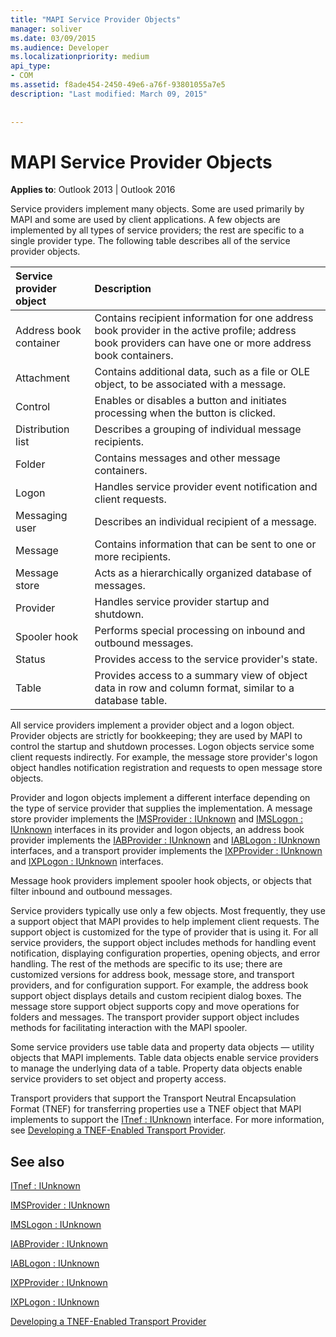 ```yaml
---
title: "MAPI Service Provider Objects"
manager: soliver
ms.date: 03/09/2015
ms.audience: Developer
ms.localizationpriority: medium
api_type:
- COM
ms.assetid: f8ade454-2450-49e6-a76f-93801055a7e5
description: "Last modified: March 09, 2015"
 
 
---
```


# MAPI Service Provider Objects

  
  
**Applies to**: Outlook 2013 | Outlook 2016 
  
Service providers implement many objects. Some are used primarily by MAPI and some are used by client applications. A few objects are implemented by all types of service providers; the rest are specific to a single provider type. The following table describes all of the service provider objects.
  
|**Service provider object**|**Description**|
|:-----|:-----|
|Address book container  <br/> |Contains recipient information for one address book provider in the active profile; address book providers can have one or more address book containers. |
|Attachment  <br/> |Contains additional data, such as a file or OLE object, to be associated with a message. |
|Control  <br/> |Enables or disables a button and initiates processing when the button is clicked. |
|Distribution list  <br/> |Describes a grouping of individual message recipients. |
|Folder  <br/> |Contains messages and other message containers. |
|Logon  <br/> |Handles service provider event notification and client requests. |
|Messaging user  <br/> |Describes an individual recipient of a message. |
|Message  <br/> |Contains information that can be sent to one or more recipients. |
|Message store  <br/> |Acts as a hierarchically organized database of messages. |
|Provider  <br/> |Handles service provider startup and shutdown. |
|Spooler hook  <br/> |Performs special processing on inbound and outbound messages. |
|Status  <br/> |Provides access to the service provider's state. |
|Table  <br/> |Provides access to a summary view of object data in row and column format, similar to a database table. |
   
All service providers implement a provider object and a logon object. Provider objects are strictly for bookkeeping; they are used by MAPI to control the startup and shutdown processes. Logon objects service some client requests indirectly. For example, the message store provider's logon object handles notification registration and requests to open message store objects. 
  
Provider and logon objects implement a different interface depending on the type of service provider that supplies the implementation. A message store provider implements the [IMSProvider : IUnknown](imsprovideriunknown.md) and [IMSLogon : IUnknown](imslogoniunknown.md) interfaces in its provider and logon objects, an address book provider implements the [IABProvider : IUnknown](iabprovideriunknown.md) and [IABLogon : IUnknown](iablogoniunknown.md) interfaces, and a transport provider implements the [IXPProvider : IUnknown](ixpprovideriunknown.md) and [IXPLogon : IUnknown](ixplogoniunknown.md) interfaces. 
  
Message hook providers implement spooler hook objects, or objects that filter inbound and outbound messages.
  
Service providers typically use only a few objects. Most frequently, they use a support object that MAPI provides to help implement client requests. The support object is customized for the type of provider that is using it. For all service providers, the support object includes methods for handling event notification, displaying configuration properties, opening objects, and error handling. The rest of the methods are specific to its use; there are customized versions for address book, message store, and transport providers, and for configuration support. For example, the address book support object displays details and custom recipient dialog boxes. The message store support object supports copy and move operations for folders and messages. The transport provider support object includes methods for facilitating interaction with the MAPI spooler. 
  
Some service providers use table data and property data objects — utility objects that MAPI implements. Table data objects enable service providers to manage the underlying data of a table. Property data objects enable service providers to set object and property access. 
  
Transport providers that support the Transport Neutral Encapsulation Format (TNEF) for transferring properties use a TNEF object that MAPI implements to support the [ITnef : IUnknown](itnefiunknown.md) interface. For more information, see [Developing a TNEF-Enabled Transport Provider](developing-a-tnef-enabled-transport-provider.md). 
  
## See also



[ITnef : IUnknown](itnefiunknown.md)
  
[IMSProvider : IUnknown](imsprovideriunknown.md)
  
[IMSLogon : IUnknown](imslogoniunknown.md)
  
[IABProvider : IUnknown](iabprovideriunknown.md)
  
[IABLogon : IUnknown](iablogoniunknown.md)
  
[IXPProvider : IUnknown](ixpprovideriunknown.md)
  
[IXPLogon : IUnknown](ixplogoniunknown.md)


[Developing a TNEF-Enabled Transport Provider](developing-a-tnef-enabled-transport-provider.md)

